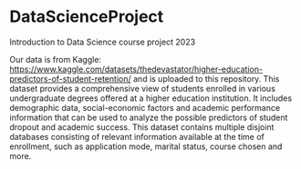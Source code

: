 # DataScienceProject
Introduction to Data Science course project 2023

Our data is from Kaggle: https://www.kaggle.com/datasets/thedevastator/higher-education-predictors-of-student-retention/ and is uploaded to this repository. This dataset provides a comprehensive view of students enrolled in various undergraduate degrees offered at a higher education institution. It includes demographic data, social-economic factors and academic performance information that can be used to analyze the possible predictors of student dropout and academic success. This dataset contains multiple disjoint databases consisting of relevant information available at the time of enrollment, such as application mode, marital status, course chosen and more.
